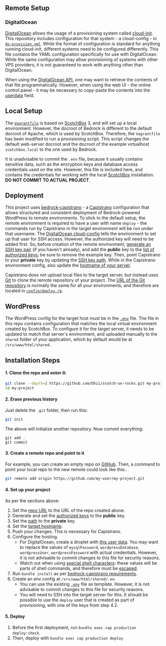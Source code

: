 ## Remote Setup

### DigitalOcean
[DigitalOcean][] allows the usage of a provisioning system called [cloud-init][]. This
repository includes configuration for that system - a cloud-config - in [`do-provision.yml`][local\do-provision.yml].
While the format of configuration is standard for anything running cloud-init, different systems need to be
configured differently. This file contains the YAML configuration specifically for use with DigitalOcean. While
the same configuration may allow provisioning of systems with other VPS providers, it is not guaranteed to work
with anything other than DigitalOcean.

When using the [DigitalOcean API][digitalocean\api], one may want to retrieve the contents of that file programmatically.
However, when using the web UI - the online control panel - it may be necessary to copy-paste the contents into the
[userdata][digitalocean\userdata] field.


## Local Setup
The [`Vagrantfile`][local\Vagrantfile] is based on [ScotchBox][] 3, and will set up a local environment.
However, the docroot of Bedrock is different to the default docroot of Apache, which
is used by ScotchBox. Therefore, the `Vagrantfile` has been modified to run a provisioning
script. This script changes the default web-server docroot and the docroot of the example
virtualhost `scotchbox.local` to the one used by Bedrock.

It is unadvisable to commit the `.env` file, because it usually contains sensitive data,
such as the encryption keys and database access credentials used on the site. However,
this file is included here, and contains the credentials for working with the local
[ScotchBox][] installation. **DO NOT COMMIT TO ACTUAL PROJECT**.

## Deployment
This project uses [bedrock-capistrano][roots\bedrock-capistrano] - a [Capistrano][] configuration that allows
structured and consistent deployment of Bedrock-powered WordPress to remote environments. To stick to the
default setup, the remote environment is required to have a user with name `deploy` - the commands
run by Capistrano in the target environment will be run under that username. The
[DigitalOcean cloud-config][local\do-provision.yml] tells the environment to set up that user for SSH access. However,
the authorized key will need to be added first. So, before creation of the remote environment, [generate an
SSH key pair][digitalocean\set-up-ssh-keys] (if you haven't already), and add the **public** key to the
[list of authorized keys][local\deploy-authorized-keys]; be sure to remove the example key. Then, point
Capistrano to your **private** key by updating the [SSH key path][local\capistrano-ssh-key-path]. While in the
Capistrano environment config, also update the [hostname of your server][local\hostname].

Capistrano does not upload local files to the target server, but instead uses [Git][] to clone the
remote repository of your project. The [URL of the Git repository][local\repo-url] is normally the same
for all your environments, and therefore are located in [`config/deploy.rb`][local\config/deploy.rb]. 

## WordPress
The WordPress config for the target host must be in the [`.env`][local\.env] file. The file in this repo
contains configuration that matches the local virtual environment created by ScotchBox. To configure it for the target
server, it needs to be updated to match that server's environment, and uploaded manually to the `shared` folder of
your application, which by default would be at `/srv/www/html/shared`.

## Installation Steps

#### 1. Clone the repo and enter it:
```bash
git clone --depth=1 https://github.com/Dhii/scotch-on-rocks.git my-project
cd my-project
```

#### 2. Erase previous history
Just delete the `.git` folder, then run this:
```bash
git init
```

The above will initialize another repository. Now commit everything:
```
git add .
git commit
```

#### 3. Create a remote repo and point to it
For example, you can create an empty repo on [GitHub][]. Then, a command to point
your local repo to the new remote could look like this:.
```bash
git remote add origin https://github.com/my-user/my-project.git
```

#### 4. Set up your project
As per the sections above:

1. Set the [repo URL][local\repo-url] to the URL of the repo created above.
2. Generate and set the [authorized keys][local\deploy-authorized-keys] to the **public** key.
3. Set the [path][local\capistrano-ssh-key-path] to the **private** key.
4. Set the [target hostname][local\hostname].
5. Push your changes. This is necessary for Capistrano.
6. Configure the hosting.
    - For DigitalOcean, create a droplet with [this user data][local\do-provision.yml]. You may want to replace
    the values of `mysqlPassword`, `wordpressDatabase`, `wordpressUser`, `wordpressPassword` with actual credentials.
    However, it is not advisable to commit changes to this file for security reasons.
    - Watch out when using [special shell characters][shell\special-chars]: these values will be parts of
    shell commands, and therefore must be [escaped][shell\escaping-chars].
7. Run `bundle install` as per [bedrock-capistrano requirements][roots\bedrock-capistrano-requirements].
8. Create an env config at `/srv/www/html/shared/.en`.
    - You can use the existing [`.env`][local\.env] file as template. However, it is not advisable to commit
    changes to this file for security reasons.
    - You will need to SSH into the target server for this. It should be possible to use the `deploy` user
    that is created as part of provisioning, with one of the keys from step 4.2.

#### 5. Deploy
1. Before the first deployment, run `bundle exec cap production deploy:check`.
2. Then, deploy with `bundle exec cap production deploy`



[ScotchBox]: https://box.scotch.io/
[cloud-init]: https://cloud-init.io/
[DigitalOcean]: https://www.digitalocean.com
[Capistrano]: http://capistranorb.com/
[Git]: https://git-scm.com/
[GitHub]: https://github.com/

[local\deploy-authorized-keys]: do-provision.yml#L9
[local\capistrano-ssh-key-path]: config/deploy/production.rb#L19
[local\hostname]: config/deploy/production.rb#L19
[local\repo-url]: config/deploy.rb#L2
[local\do-provision.yml]: do-provision.yml
[local\config/deploy.rb]: config/deploy.rb
[local\.env]: .env
[local\Vagrantfile]: Vagrantfile
[digitalocean\userdata]: https://www.digitalocean.com/community/tutorials/an-introduction-to-droplet-metadata
[digitalocean\api]: https://developers.digitalocean.com/
[digitalocean\set-up-ssh-keys]: https://www.digitalocean.com/community/tutorials/how-to-set-up-ssh-keys--2
[roots\bedrock-capistrano]: https://github.com/roots/bedrock-capistrano
[roots\bedrock-capistrano-requirements]: https://github.com/roots/bedrock-capistrano#requirements
[shell\special-chars]: http://tldp.org/LDP/abs/html/special-chars.html
[shell\escaping-chars]: http://tldp.org/LDP/abs/html/escapingsection.html#ESCP
